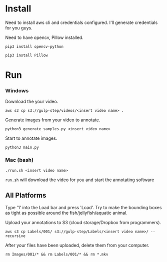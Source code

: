 # Install
Need to install aws cli and credentials configured. I'll generate credentials for you guys.


Need to have opencv, Pillow installed.

```
pip3 install opencv-python
```

```
pip3 install Pillow
```


# Run

### Windows
  Download the your video.
  ```
  aws s3 cp s3://gulp-step/videos/<insert video name> .
  ```

  Generate images from your video to annotate. 
  ```
  python3 generate_samples.py <insert video name>
  ```

  Start to annotate images.
  ```
  python3 main.py
  ```

### Mac (bash)
  ```
  ./run.sh <insert video name>
  ```
  `run.sh` will download the video for you and start the annotating software


## All Platforms
Type '1' into the Load bar and press 'Load'. Try to make the bounding boxes as tight as possible around the fish/jellyfish/aquatic animal.


Upload your annotations to S3 (cloud storage/Dropbox from programmers).
```
aws s3 cp Labels/001/ s3://gulp-step/Labels/<insert video name>/ --recursive
```

After your files have been uploaded, delete them from your computer. 
```
rm Images/001/* && rm Labels/001/* && rm *.mkv
```

